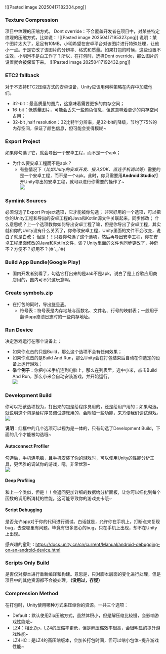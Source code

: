 ![[Pasted image 20250417182304.png]]
### Texture Compression
项目中纹理的压缩方式。
Dont override：不会覆盖开发者在项目中，对某些特定纹理的压缩方式，比如说：
![[Pasted image 20250417195327.png]]
说明：某个图片太大了，足足有10MB，小明希望在安卓平台对该图片进行特殊处理，让他小一点。于是它改了该图片的分辨率、格式和质量。如果打包的时候，这些设置不生效，小明岂不是白工作了？所以，在打包时，选择Dont override，那么图片的设置就会被保留下来。
![[Pasted image 20250417192432.png]]
### **ETC2 fallback**
对于不支持ETC2压缩方式的安卓设备，Unity应该用何种策略在内存中加载他们。
- 32-bit：最高质量的图片，这意味着需要更多的内存空间；
- 16-bit：低质量图片，可能会丢失一些颜色信息，但这意味着更少的内存空间占用；
- 32-bit ,half resolution：32比特半分辨率，是32-bit的降级，节约了75%的内存空间，保证了颜色信息，但可能会变得模糊~

### **Export Project**
 如果你勾选了它，就会导出一个安卓工程，而不是一个apk；
- 为什么要安卓工程而不是apk？
    - 有些情况下（_比如Unity的安卓开发、接入SDK、直连手机调试等_）需要的是一个安卓工程，而不是一个apk。此时，你只需要用**Android Studio**打开Unity导出的安卓工程，就可以进行你需要的操作了~  
        ![](https://i-blog.csdnimg.cn/blog_migrate/67c68ad6059419c144b3d808c112e637.png)

### Symlink Sources
必须勾选了Export Project选项，它才能被你勾选；
非常好用的一个选项，可以把你的Unity工程和导出的安卓工程的Java和Kotlin源文件关联起来，同步修改；
什么意思呢？上一个选项教你如何导出安卓工程了嘛，但是你导出了安卓工程，其实就和你的Unity没有什么关系了，你修改安卓工程，Unity里面的文件不会改变，说白了就是白改；
但是！！只要你勾选了这个选项，然后再导出安卓工程，你在安卓工程里面修改的Java和Kotlin文件，诶？Unity里面的文件也同步更改了，神奇不？方便不？好用不？(❁´◡\`❁)

### **Build App Bundle(Google Play)**
- 国内开发者别看了，勾选它打出来的是aab不是apk，说白了是上谷歌应用商店用的，国内可不兴这玩意啊。

### **Create symbols.zip**
- 在打包的同时，导出[符号表](https://blog.csdn.net/u013716859/article/details/126386140)。
    - 符号表：符号表是内存地址与函数名、文件名、行号的映射表；一般用于翻译app崩溃日志时的一些内存地址。

### **Run Device**
决定游戏运行在哪个设备上；
- 如果你点击的只是Build，那么这个选项不会有任何效果；
- 如果你点击的是Build And Run，那么Unity会在打包结束后自动在你选定的设备上运行游戏；
- **举个例子**：你把小米手机连到电脑上，那么在列表里，选中小米，点击Build And Run，那么小米会自动安装游戏，并开始运行。  
    ![](https://i-blog.csdnimg.cn/blog_migrate/4001ec808706b66c70688e99b3971a82.png)

### **Development Build**
你可以把该选项视为，打出来的包是给程序员用的，还是给用户用的；如果勾选，就说明这个包是给程序员调试游戏用的，会附加一些功能，来方便我们调试游戏。  
![](https://i-blog.csdnimg.cn/blog_migrate/580ad7c76057eccaa4e885013d05672f.png)

**说明**：红框中的几个选项可以视为是一体的，只有勾选了Development Build，下面的几个才能被勾选哦~
#### **Autoconnect Profiler** 
勾选后，手机连电脑，且手机安装了你的游戏时，可以使用Unity的性能分析工具，更优雅的调试你的游戏，嗯，非常优雅~  
![](https://i-blog.csdnimg.cn/blog_migrate/5030874114bf2e8b959185ad4a514bb6.png)
#### **Deep Profiling**
和上一个类似，但是！！会返回更加详细的数据给分析面板，让你可以细化到每个函数的调用所消耗的性能，这可能导致你的游戏变卡哦~

#### **Script Debugging**
是否允许app对于你的代码进行调试。白话就是，允许你在手机上，打断点来复现bug，去查哪里有问题。毕竟有很多恶心的bug，只在手机上出现，却不在Unity上出现。

感兴趣的童鞋：https://docs.unity.cn/cn/current/Manual/android-debugging-on-an-android-device.html

### **Scripts Only Build**
 是否仅对脚本进行重新编译和构建。意思是，只对脚本层面的变化进行处理，但是项目中的其他资源都不会被处理。**（没用过，存疑）**

### Compression Method
在打包时，Unity使用哪种方式来压缩你的资源。一共三个选项：
- Default：默认使用Zip压缩方式，虽然体积小，但是解压缩比较慢，会影响游戏性能哦~
- LZ4：相比Zip，LZ4的压缩率更低，但是解压缩效率很高，会很明显的提升游戏性能~
- LZ4HC：是LZ4的高压缩版本，会加长打包时间，但可以缩小包体+提升游戏性能~

